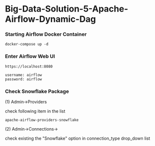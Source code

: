 # Big-Data-Solution-5-Apache-Airflow-Dynamic-Dag

### Starting Airflow Docker Container

```
docker-compose up -d
```

### Enter Airflow Web UI

```
https://localhost:8080

username: airflow
password: airflow
```

### Check Snowflake Package

(1) Admin->Providers

check following item in the list
```
apache-airflow-providers-snowflake
```

(2) Admin->Connections-><Add a new connection>

check existing the "Snowflake" option in connection_type drop_down list 
